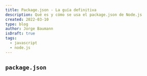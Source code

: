 ```yaml
---
title: Package.json - La guía definitiva
description: Qué es y cómo se usa el package.json de Node.js
created: 2022-03-10
type: blog
author: Jorge Baumann
isDraft: true
tags:
  - javascript
  - node.js
---
```


## `package.json`
